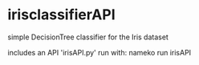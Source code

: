 # irisclassifierAPI

simple DecisionTree classifier for the Iris dataset

includes an API 'irisAPI.py'
run with: nameko run irisAPI
